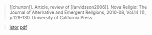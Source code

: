 > [[churton]]. Article, review of [[arvidsson2006]].
> Nova Religio: The Journal of Alternative and Emergent Religions, 2010-08, Vol.14 (1), p.129-130. University of California Press.

> [jstor](https://www.jstor.org/stable/10.1525/nr.2010.14.1.129)
> [pdf](a/churton2010.pdf)